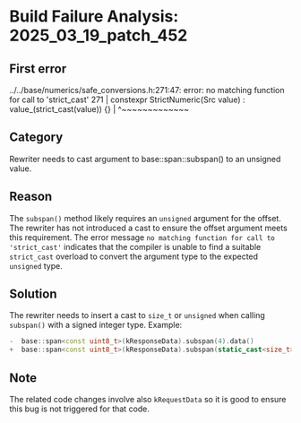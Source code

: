 # Build Failure Analysis: 2025_03_19_patch_452

## First error
../../base/numerics/safe_conversions.h:271:47: error: no matching function for call to 'strict_cast'
  271 |   constexpr StrictNumeric(Src value) : value_(strict_cast<T>(value)) {}
      |                                               ^~~~~~~~~~~~~~

## Category
Rewriter needs to cast argument to base::span::subspan() to an unsigned value.

## Reason
The `subspan()` method likely requires an `unsigned` argument for the offset. The rewriter has not introduced a cast to ensure the offset argument meets this requirement. The error message `no matching function for call to 'strict_cast'` indicates that the compiler is unable to find a suitable `strict_cast` overload to convert the argument type to the expected `unsigned` type.

## Solution
The rewriter needs to insert a cast to `size_t` or `unsigned` when calling `subspan()` with a signed integer type. Example:

```c++
-  base::span<const uint8_t>(kResponseData).subspan(4).data()
+  base::span<const uint8_t>(kResponseData).subspan(static_cast<size_t>(4)).data()
```

## Note
The related code changes involve also `kRequestData` so it is good to ensure this bug is not triggered for that code.